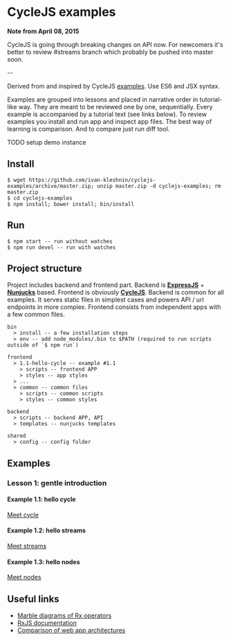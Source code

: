 # CycleJS examples

**Note from April 08, 2015**

CycleJS is going through breaking changes on API now. For newcomers it's better to review #streams branch
which probably be pushed into master soon.

--

Derived from and inspired by CycleJS [examples](https://github.com/staltz/cycle/tree/master/examples/).
Use ES6 and JSX syntax.

Examples are grouped into lessons and placed in narrative order in tutorial-like way.
They are meant to be reviewed one by one, sequentially. Every example is accompanied
by a tutorial text (see links below). To review examples you install and run app and inspect app files.
The best way of learning is comparison. And to compare just run diff tool.

TODO setup demo instance

## Install

```
$ wget https://github.com/ivan-kleshnin/cyclejs-examples/archive/master.zip; unzip master.zip -d cyclejs-examples; rm master.zip
$ cd cyclejs-examples
$ npm install; bower install; bin/install
```

## Run

```
$ npm start -- run without watches
$ npm run devel -- run with watches
```

## Project structure
Project includes backend and frontend part. Backend is **[ExpressJS](https://github.com/strongloop/express)** + **[Nunjucks](https://github.com/mozilla/nunjucks)** based.
Frontend is obviously **[CycleJS](https://github.com/staltz/cycle)**. Backend is common for all examples. It
serves static files in simplest cases and powers API / url endpoints in more complex. Frontend consists from
independent apps with a few common files.

```
bin
  > install -- a few installation steps
  > env -- add node_modules/.bin to $PATH (required to run scripts outside of `$ npm run`)

frontend
  > 1.1-hello-cycle -- example #1.1
    > scripts -- frontend APP
    > styles -- app styles
  > ...
  > common -- common files
    > scripts -- common scripts
    > styles -- common styles

backend
  > scripts -- backend APP, API
  > templates -- nunjucks templates

shared
  > config -- config folder
```

## Examples

### Lesson 1: gentle introduction

#### Example 1.1: hello cycle
[Meet cycle](docs/lessons-1.md/#1.1)

#### Example 1.2: hello streams
[Meet streams](docs/lessons-1.md/#1.2)

#### Example 1.3: hello nodes
[Meet nodes](docs/lessons-1.md/#1.3)

## Useful links

* [Marble diagrams of Rx operators](http://rxmarbles.com/)
* [RxJS documentation](https://github.com/Reactive-Extensions/RxJS/tree/master/doc)
* [Comparison of web app architectures](https://github.com/Paqmind/reactive)
